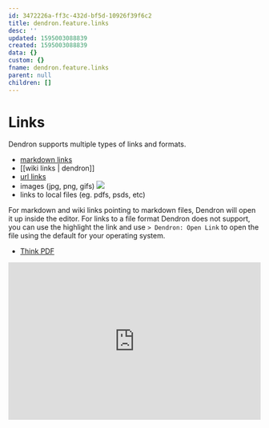 ```yaml
---
id: 3472226a-ff3c-432d-bf5d-10926f39f6c2
title: dendron.feature.links
desc: ''
updated: 1595003088839
created: 1595003088839
data: {}
custom: {}
fname: dendron.feature.links
parent: null
children: []
---
```


# Links

Dendron supports multiple types of links and formats. 

- [markdown links](./dendron.md)
- [[wiki links | dendron]]
- [url links](https://github.com/dendronhq/dendron-template/blob/master/vault/dendron.md)
- images (jpg, png, gifs)
![](https://foundation-prod-assetspublic53c57cce-8cpvgjldwysl.s3-us-west-2.amazonaws.com/assets/logo-256.png)
- links to local files (eg. pdfs, psds, etc)

For markdown and wiki links pointing to markdown files, Dendron will open it up inside the editor. For links to a file format Dendron does not support, you can use the highlight the link and use `> Dendron: Open Link` to open the file using the default for your operating system. 

- [Think PDF](./assets/think.pdf)

<div style="position: relative; padding-bottom: 62.5%; height: 0;"><iframe src="https://www.loom.com/embed/01250485e20a4cdca2a053dd6047ac68" frameborder="0" webkitallowfullscreen mozallowfullscreen allowfullscreen style="position: absolute; top: 0; left: 0; width: 100%; height: 100%;"></iframe></div>
